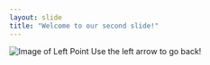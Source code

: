 ```yaml
---
layout: slide
title: "Welcome to our second slide!"
---
```

![Image of Left Point](https://www.google.com/search?q=pointing+left+meme&rlz=1C1GCEU_enUS953US953&source=lnms&tbm=isch&sa=X&ved=2ahUKEwiW_vyZpsTwAhUlszEKHbXOA1AQ_AUoAXoECAEQAw&biw=1536&bih=818&dpr=1.25#imgrc=jNhYLurKGDEnDM)
Use the left arrow to go back!